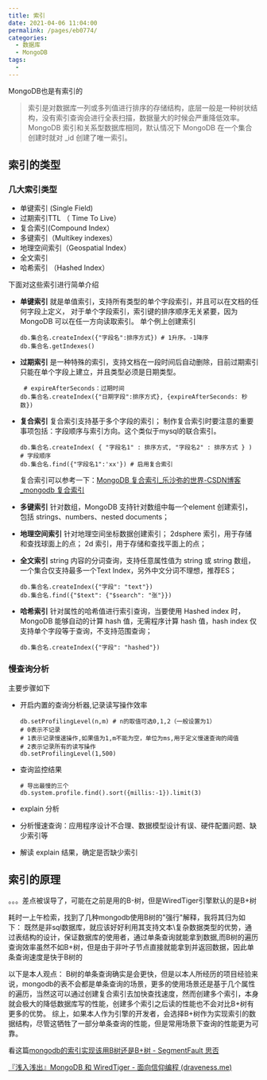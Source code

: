 ```yaml
---
title: 索引
date: 2021-04-06 11:04:00
permalink: /pages/eb0774/
categories:
  - 数据库
  - MongoDB
tags:
  - 
---
```

MongoDB也是有索引的

> 索引是对数据库一列或多列值进行排序的存储结构，底层一般是一种树状结构，没有索引查询会进行全表扫描，数据量大的时候会严重降低效率。MongoDB 索引和关系型数据库相同，默认情况下 MongoDB 在一个集合创建时就对 _id 创建了唯一索引。

## 索引的类型

### 几大索引类型

- 单键索引 (Single Field)
- 过期索引TTL （ Time To Live）
- 复合索引(Compound Index）
- 多键索引（Multikey indexes）
- 地理空间索引（Geospatial Index）
- 全文索引
- 哈希索引 （Hashed Index）

下面对这些索引进行简单介绍

- **单键索引** 就是单值索引，支持所有类型的单个字段索引，并且可以在文档的任何字段上定义， 对于单个字段索引，索引键的排序顺序无关紧要，因为 MongoDB 可以在任一方向读取索引。 单个例上创建索引

  ```shell
  db.集合名.createIndex({"字段名":排序方式}) # 1升序。-1降序
  db.集合名.getIndexes()
  ```

- **过期索引** 是一种特殊的索引，支持文档在一段时间后自动删除，目前过期索引只能在单个字段上建立，并且类型必须是日期类型。

  ```shell
   # expireAfterSeconds：过期时间
  db.集合名.createIndex({"日期字段":排序方式}, {expireAfterSeconds: 秒数})
  ```

- **复合索引** 复合索引支持基于多个字段的索引； 制作复合索引时要注意的重要事项包括：字段顺序与索引方向。这个类似于mysql的联合索引。

  ```shell
  db.集合名.createIndex( { "字段名1" : 排序方式, "字段名2" : 排序方式 } )
  # 字段顺序
  db.集合名.find({"字段名1":'xx'}) # 启用复合索引
  ```

  复合索引可以参考一下：[MongoDB 复合索引_乐沙弥的世界-CSDN博客_mongodb 复合索引](https://blog.csdn.net/leshami/article/details/53542371)

- **多键索引** 针对数组，MongoDB 支持针对数组中每一个element 创建索引，包括 strings、numbers、nested documents；

- **地理空间索引** 针对地理空间坐标数据创建索引； 2dsphere 索引，用于存储和查找球面上的点； 2d 索引，用于存储和查找平面上的点；

- **全文索引** string 内容的分词查询，支持任意属性值为 string 或 string 数组，一个集合仅支持最多一个Text Index，另外中文分词不理想，推荐ES；

  ```shell
  db.集合名.createIndex({"字段": "text"})
  db.集合名.find({"$text": {"$search": "张"}})
  ```

- **哈希索引**   针对属性的哈希值进行索引查询，当要使用 Hashed index 时，MongoDB 能够自动的计算 hash 值，无需程序计算 hash 值，hash index 仅支持单个字段等于查询，不支持范围查询；

  ```shell
  db.集合名.createIndex({"字段": "hashed"})
  ```

### 慢查询分析

主要步骤如下

- 开启内置的查询分析器,记录读写操作效率

  ```shell
  db.setProfilingLevel(n,m) # n的取值可选0,1,2（一般设置为1）
  # 0表示不记录
  # 1表示记录慢速操作,如果值为1,m不能为空，单位为ms,用于定义慢速查询的阈值
  # 2表示记录所有的读写操作
  db.setProfilingLevel(1,500)
  ```

- 查询监控结果

  ```shell
  # 导出最慢的三个
  db.system.profile.find().sort({millis:-1}).limit(3)
  ```

- explain 分析

- 分析慢速查询：应用程序设计不合理、数据模型设计有误、硬件配置问题、缺少索引等

- 解读 explain 结果，确定是否缺少索引

## 索引的原理

。。。差点被误导了，可能在之前是用的B-树，但是WiredTiger引擎默认的是B+树

耗时一上午检索，找到了几种mongodb使用B树的"强行"解释，我将其归为如下：
既然是非sql数据库，就应该好好利用其支持文本\复杂数据类型的优势，通过表结构的设计，保证数据库的使用者，通过单条查询就能拿到数据,而B树的遍历查询效率虽然不如B+树，但是由于非叶子节点直接就能拿到并返回数据，因此单条查询速度是快于B树的

以下是本人观点：
B树的单条查询确实是会更快，但是以本人所经历的项目经验来说，mongodb的表不会都是单条查询的场景，更多的使用场景还是基于几个属性的遍历，当然这可以通过创建复合索引去加快查找速度，然而创建多个索引，本身就会极大的降低数据库写的性能，创建多个索引之后读的性能也不会对比B+树有更多的优势。
综上，如果本人作为引擎的开发者，会选择B+树作为实现索引的数据结构，尽管这牺牲了一部分单条查询的性能，但是常用场景下查询的性能更为可靠。

看这篇[mongodb的索引实现该用B树还是B+树 - SegmentFault 思否](https://segmentfault.com/a/1190000039183811)













[『浅入浅出』MongoDB 和 WiredTiger - 面向信仰编程 (draveness.me)](https://draveness.me/mongodb-wiredtiger/)